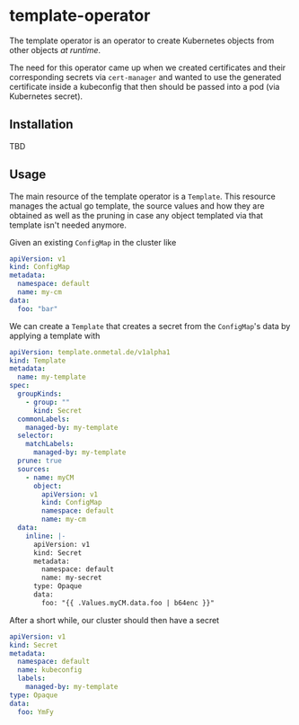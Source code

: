 # template-operator

The template operator is an operator to create Kubernetes objects from other objects *at runtime*.

The need for this operator came up when we created certificates and their corresponding secrets via `cert-manager` and
wanted to use the generated certificate inside a kubeconfig that then should be passed into a pod (via Kubernetes
secret).

## Installation

TBD

## Usage

The main resource of the template operator is a `Template`. This resource manages the actual go template, the source
values and how they are obtained as well as the pruning in case any object templated via that template isn't needed
anymore.

Given an existing `ConfigMap` in the cluster like

```yaml
apiVersion: v1
kind: ConfigMap
metadata:
  namespace: default
  name: my-cm
data:
  foo: "bar"
```

We can create a `Template` that creates a secret from the `ConfigMap`'s data by applying a template with

```yaml
apiVersion: template.onmetal.de/v1alpha1
kind: Template
metadata:
  name: my-template
spec:
  groupKinds:
    - group: ""
      kind: Secret
  commonLabels:
    managed-by: my-template
  selector:
    matchLabels:
      managed-by: my-template
  prune: true
  sources:
    - name: myCM
      object:
        apiVersion: v1
        kind: ConfigMap
        namespace: default
        name: my-cm
  data:
    inline: |-
      apiVersion: v1
      kind: Secret
      metadata:
        namespace: default
        name: my-secret
      type: Opaque
      data:
        foo: "{{ .Values.myCM.data.foo | b64enc }}"
```

After a short while, our cluster should then have a secret

```yaml
apiVersion: v1
kind: Secret
metadata:
  namespace: default
  name: kubeconfig
  labels:
    managed-by: my-template
type: Opaque
data:
  foo: YmFy
```
